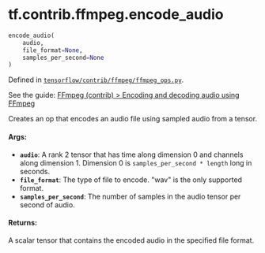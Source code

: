 <div itemscope itemtype="http://developers.google.com/ReferenceObject">
<meta itemprop="name" content="tf.contrib.ffmpeg.encode_audio" />
</div>

# tf.contrib.ffmpeg.encode_audio

``` python
encode_audio(
    audio,
    file_format=None,
    samples_per_second=None
)
```



Defined in [`tensorflow/contrib/ffmpeg/ffmpeg_ops.py`](https://www.tensorflow.org/code/tensorflow/contrib/ffmpeg/ffmpeg_ops.py).

See the guide: [FFmpeg (contrib) > Encoding and decoding audio using FFmpeg](../../../../../api_guides/python/contrib.ffmpeg.md#Encoding_and_decoding_audio_using_FFmpeg)

Creates an op that encodes an audio file using sampled audio from a tensor.

#### Args:

* <b>`audio`</b>: A rank 2 tensor that has time along dimension 0 and channels along
      dimension 1. Dimension 0 is `samples_per_second * length` long in
      seconds.
* <b>`file_format`</b>: The type of file to encode. "wav" is the only supported format.
* <b>`samples_per_second`</b>: The number of samples in the audio tensor per second of
      audio.


#### Returns:

  A scalar tensor that contains the encoded audio in the specified file
  format.